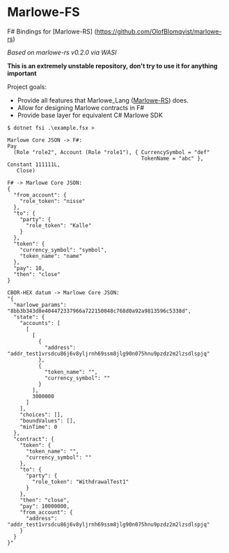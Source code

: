 # Marlowe-FS

F# Bindings for [Marlowe-RS] (https://github.com/OlofBlomqvist/marlowe-rs)

*Based on marlowe-rs v0.2.0 via WASI*

**This is an extremely unstable repository, don't try to use it for anything important**

Project goals:

- Provide all features that Marlowe_Lang ([Marlowe-RS](https://github.com/OlofBlomqvist/marlowe-rs)) does.
- Allow for designing Marlowe contracts in F#
- Provide base layer for equivalent C# Marlowe SDK


```
$ dotnet fsi .\example.fsx >

Marlowe Core JSON -> F#:
Pay
  (Role "role2", Account (Role "role1"), { CurrencySymbol = "def"
                                           TokenName = "abc" }, Constant 111111L,
   Close)

F# -> Marlowe Core JSON:
{
  "from_account": {
    "role_token": "nisse"
  },
  "to": {
    "party": {
      "role_token": "Kalle"
    }
  },
  "token": {
    "currency_symbol": "symbol",
    "token_name": "name"
  },
  "pay": 10,
  "then": "close"
}

CBOR-HEX datum -> Marlowe Core JSON:
"{
  "marlowe_params": "8bb3b343d8e404472337966a722150048c768d0a92a9813596c5338d",
  "state": {
    "accounts": [
      [
        [
          {
            "address": "addr_test1vrsdcu86j6v8yljrnh69ssm8jlg90n075hnu9pzdz2m2lzsdlspjq"
          },
          {
            "token_name": "",
            "currency_symbol": ""
          }
        ],
        3000000
      ]
    ],
    "choices": [],
    "boundValues": [],
    "minTime": 0
  },
  "contract": {
    "token": {
      "token_name": "",
      "currency_symbol": ""
    },
    "to": {
      "party": {
        "role_token": "WithdrawalTest1"
      }
    },
    "then": "close",
    "pay": 10000000,
    "from_account": {
      "address": "addr_test1vrsdcu86j6v8yljrnh69ssm8jlg90n075hnu9pzdz2m2lzsdlspjq"
    }
  }
}"
```